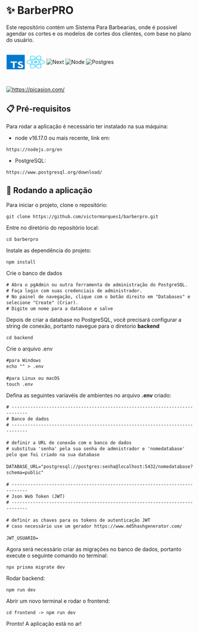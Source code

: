 
# ✨ BarberPRO

<!---Esses são exemplos. Veja https://shields.io para outras pessoas ou para personalizar este conjunto de escudos. Você pode querer incluir dependências, status do projeto e informações de licença aqui

![GitHub repo size](https://img.shields.io/github/repo-size/iuricode/README-template?style=for-the-badge)
![GitHub language count](https://img.shields.io/github/languages/count/iuricode/README-template?style=for-the-badge)
![GitHub forks](https://img.shields.io/github/forks/iuricode/README-template?style=for-the-badge)
![Bitbucket open issues](https://img.shields.io/bitbucket/issues/iuricode/README-template?style=for-the-badge)
![Bitbucket open pull requests](https://img.shields.io/bitbucket/pr-raw/iuricode/README-template?style=for-the-badge)

<img src="exemplo-image.png" alt="exemplo imagem">--->

Este repositório contém um Sistema Para Barbearias, onde é possível agendar os cortes e os modelos de cortes dos clientes, com base no plano do usuário.

<p class="center-div">
  <div style="display: inline_block"><br>
   <img align="center" alt="Ts" height="40" width="50" src="https://raw.githubusercontent.com/devicons/devicon/master/icons/typescript/typescript-plain.svg">
   <img align="center" alt="React" height="40" width="50" src="https://raw.githubusercontent.com/devicons/devicon/master/icons/react/react-original.svg">
   <img align="center" alt="Next" height="40" width="50" src="https://cdn.jsdelivr.net/gh/devicons/devicon/icons/nextjs/nextjs-original.svg" />
   <img align="center" alt="Node" height="40" width="50" src="https://cdn.jsdelivr.net/gh/devicons/devicon/icons/nodejs/nodejs-original.svg" />
   <img align="center" alt="Postgres" height="40" width="50" src="https://cdn.jsdelivr.net/gh/devicons/devicon/icons/postgresql/postgresql-original.svg" />
</div>
</p>

<br>

<a href="https://picasion.com/"><img src="https://i.picasion.com/pic92/97b31868a705706004bb703270689315.gif" width="450" height="360" border="0" alt="https://picasion.com/" /></a><br /><a href="https://picasion.com/"></a>
## 📋 Pré-requisitos

Para rodar a aplicação é necessário ter instalado na sua máquina:

- node v16.17.0 ou mais recente, link em:
```
https://nodejs.org/en
```

- PostgreSQL:

```
https://www.postgresql.org/download/
```

## 🚀 Rodando a aplicação

Para iniciar o projeto, clone o repositório:

```
git clone https://github.com/victormarques1/barberpro.git
```

Entre no diretório do repositório local:

```
cd barberpro
```

Instale as dependência do projeto:

```
npm install
```

Crie o banco de dados 

```
# Abra o pgAdmin ou outra ferramenta de administração do PostgreSQL.
# Faça login com suas credenciais de administrador.
# No painel de navegação, clique com o botão direito em "Databases" e selecione "Create" (Criar).
# Digite um nome para a database e salve
```
Depois de criar a database no PostgreSQL, você precisará configurar a string de conexão, portanto navegue para o diretorio <strong>backend</strong>  

```
cd backend
```

Crie o arquivo .env 

```
#para Windows
echo "" > .env 

#para Linux ou macOS
touch .env
```

Defina as seguintes variavéis de ambientes no arquivo <strong>.env</strong> criado:

```
# ----------------------------------------------------------------------------
# Banco de dados
# ----------------------------------------------------------------------------

# definir a URL de conexão com o banco de dados
# substitua 'senha' pela sua senha de admnistrador e 'nomedatabase' pelo que foi criado na sua database

DATABASE_URL="postgresql://postgres:senha@localhost:5432/nomedatabase?schema=public"

# ----------------------------------------------------------------------------
# Json Web Token (JWT)
# ----------------------------------------------------------------------------

# definir as chaves para os tokens de autenticação JWT
# caso necessário use um gerador https://www.md5hashgenerator.com/

JWT_USUARIO=
```

Agora será necessário criar as migrações no banco de dados, portanto execute o seguinte comando no terminal: 

```
npx prisma migrate dev
```

Rodar backend:

```
npm run dev
```

Abrir um novo terminal e rodar o frontend:

```
cd frontend -> npm run dev
```

Pronto! A aplicação está no ar!
